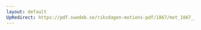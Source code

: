 ```yaml
---
layout: default
UpRedirect: https://pdf.swedeb.se/riksdagen-motions-pdf/1867/mot_1867__ak__00007/mot_1867__ak__00007_003.pdf
---
```

